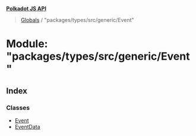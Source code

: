 **[Polkadot JS API](../README.md)**

> [Globals](../globals.md) / "packages/types/src/generic/Event"

# Module: "packages/types/src/generic/Event"

## Index

### Classes

* [Event](../classes/_packages_types_src_generic_event_.event.md)
* [EventData](../classes/_packages_types_src_generic_event_.eventdata.md)
